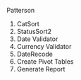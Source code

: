 Patterson

<ol>
<li> CatSort </li>
<li> StatusSort2 </li>
<li> Date Validator </li>
<li> Currency Validator </li>
<li> DateRecode </li>
<li> Create Pivot Tables </li>
<li> Generate Report </li>
</ol>
